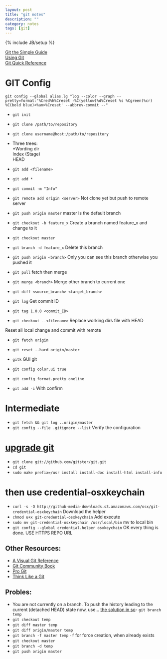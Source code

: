 ```yaml
---
layout: post
title: "git notes"
description: ""
category: notes 
tags: [git]
---
```

{% include JB/setup %}  

[Git the Simple Guide](http://rogerdudler.github.com/git-guide/index.zh.html)  
[Using Git](http://www.yangzhiping.com/tech/github.html)  
[Git Quick Reference](http://jonas.nitro.dk/git/quick-reference.html)  

GIT Config
==========
`git config --global alias.lg "log --color --graph --pretty=format:'%Cred%h%Creset -%C(yellow)%d%Creset %s %Cgreen(%cr) %C(bold blue)<%an>%Creset' --abbrev-commit --"`

- `git init`  
- `git clone /path/to/repository`  
- `git clone username@host:/path/to/repository`  
- Three trees:  
  *Wording dir  
	Index (Stage)  
	HEAD  
- `git add <filename>`  
- `git add *`  
- `git commit -m "Info"`  
  
- `git remote add origin <server>` Not clone yet but push to remote server  
- `git push origin master` master is the default branch  
  
- `git checkout -b feature_x` Create a branch named feature_x and change to it  
- `git checkout master`  
- `git branch -d feature_x` Delete this branch  
- `git push origin <branch>` Only you can see this branch otherwise you pushed it  
- `git pull` fetch then merge  
- `git merge <branch>` Merge other branch to current one  
- `git diff <source_branch> <target_branch>`  

- `git log` Get commit ID  
- `git tag 1.0.0 <commit_ID>`  
- `git checkout --<filename>` Replace working dirs file with HEAD 
  
Reset all local change and commit with remote  
  
- `git fetch origin`  
- `git reset --hard origin/master`  

- `gitk` GUI git  
- `git config color.ui true`  
- `git config format.pretty oneline`  
- `git add -i` With confirm  

Intermediate
============
- `git fetch && git log ..origin/master`
- `git config --file .gitignore --list` Verify the configuration
# [upgrade git](http://ayanim97.com/mac/installing-and-upgrading-git-mac-os-lion)
- `git clone git://github.com/gitster/git.git`
- `cd git`
- `sudo make prefix=/usr install install-doc install-html install-info`
# then use credential-osxkeychain
- `curl -s -O http://github-media-downloads.s3.amazonaws.com/osx/git-credential-osxkeychain` Download the helper
- `chmod u+x git-credential-osxkeychain` Add execute
- `sudo mv git-credential-osxkeychain /usr/local/bin` mv to local bin
- `git config --global credential.helper osxkeychain` OK every thing is done. USE HTTPS REPO URL

## Other Resources:  
- [A Visual Git Reference](http://marklodato.github.com/visual-git-guide/index-en.html)  
- [Git Community Book](http://book.git-scm.com/)  
- [Pro Git](http://progit.org/book/)  
- [Think Like a Git](http://think-like-a-git.net/)  

## Probles:
- You are not currently on a branch.  To push the history leading to the current (detached HEAD) state now, use...
[the solution in so](http://stackoverflow.com/questions/5772192/git-how-can-i-reconcile-detached-head-with-master-origin)- `git branch temp`
- `git checkout temp`
- `git diff master temp`
- `git diff origin/master temp`
- `git branch -f master temp` `-f` for force creation, when already exists
- `git checkout master`
- `git branch -d temp`
- `git push origin master`
